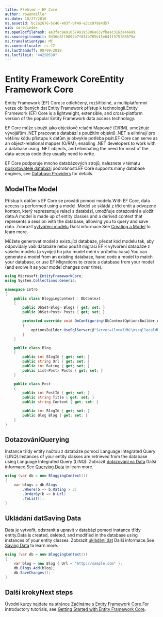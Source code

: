```yaml
---
title: Přehled – EF Core
author: rowanmiller
ms.date: 10/27/2016
ms.assetid: bc2a2676-bc46-493f-bf49-e3cc97994d57
uid: core/index
ms.openlocfilehash: ee3fac9e9103749195886a632fbeac3163a46689
ms.sourcegitcommit: 0d36e8ff0892b7f034b765b15e041f375f88579a
ms.translationtype: MT
ms.contentlocale: cs-CZ
ms.lasthandoff: 09/09/2018
ms.locfileid: "44250538"
---
```

# <a name="entity-framework-core"></a><span data-ttu-id="14e72-102">Entity Framework Core</span><span class="sxs-lookup"><span data-stu-id="14e72-102">Entity Framework Core</span></span>

<span data-ttu-id="14e72-103">Entity Framework (EF) Core je odlehčený, rozšiřitelné, a multiplatformní verze oblíbených dat Entity Framework přístup k technologii.</span><span class="sxs-lookup"><span data-stu-id="14e72-103">Entity Framework (EF) Core is a lightweight, extensible, and cross-platform version of the popular Entity Framework data access technology.</span></span>

<span data-ttu-id="14e72-104">EF Core může sloužit jako objektově relační Mapovač (O/RM), umožňuje vývojářům .NET pracovat s databází s použitím objektů .NET a eliminují pro většinu kódu přístupu k datům je obvykle potřeba psát.</span><span class="sxs-lookup"><span data-stu-id="14e72-104">EF Core can serve as an object-relational mapper (O/RM), enabling .NET developers to work with a database using .NET objects, and eliminating the need for most of the data-access code they usually need to write.</span></span>

<span data-ttu-id="14e72-105">EF Core podporuje mnoho databázových strojů, naleznete v tématu [poskytovatelé databází](providers/index.md) podrobnosti.</span><span class="sxs-lookup"><span data-stu-id="14e72-105">EF Core supports many database engines, see [Database Providers](providers/index.md) for details.</span></span>

## <a name="the-model"></a><span data-ttu-id="14e72-106">Model</span><span class="sxs-lookup"><span data-stu-id="14e72-106">The Model</span></span>

<span data-ttu-id="14e72-107">Přístup k datům s EF Core se provádí pomocí modelu.</span><span class="sxs-lookup"><span data-stu-id="14e72-107">With EF Core, data access is performed using a model.</span></span> <span data-ttu-id="14e72-108">Model se skládá z tříd entit a odvozené kontext, který reprezentuje relaci s databází, umožňuje dotazování a uložit data.</span><span class="sxs-lookup"><span data-stu-id="14e72-108">A model is made up of entity classes and a derived context that represents a session with the database, allowing you to query and save data.</span></span> <span data-ttu-id="14e72-109">Zobrazit [vytváření modelu](modeling/index.md) Další informace.</span><span class="sxs-lookup"><span data-stu-id="14e72-109">See [Creating a Model](modeling/index.md) to learn more.</span></span>

<span data-ttu-id="14e72-110">Můžete generovat model z existující databáze, předat kód modelu tak, aby odpovídaly vaší databáze nebo použít migraci EF k vytvoření databáze z vašeho modelu (a vyvíjejí ho jako model mění v průběhu času).</span><span class="sxs-lookup"><span data-stu-id="14e72-110">You can generate a model from an existing database, hand code a model to match your database, or use EF Migrations to create a database from your model (and evolve it as your model changes over time).</span></span>

``` csharp
using Microsoft.EntityFrameworkCore;
using System.Collections.Generic;

namespace Intro
{
    public class BloggingContext : DbContext
    {
        public DbSet<Blog> Blogs { get; set; }
        public DbSet<Post> Posts { get; set; }

        protected override void OnConfiguring(DbContextOptionsBuilder optionsBuilder)
        {
            optionsBuilder.UseSqlServer(@"Server=(localdb)\mssqllocaldb;Database=MyDatabase;Trusted_Connection=True;");
        }
    }

    public class Blog
    {
        public int BlogId { get; set; }
        public string Url { get; set; }
        public int Rating { get; set; }
        public List<Post> Posts { get; set; }
    }

    public class Post
    {
        public int PostId { get; set; }
        public string Title { get; set; }
        public string Content { get; set; }

        public int BlogId { get; set; }
        public Blog Blog { get; set; }
    }
}
```

## <a name="querying"></a><span data-ttu-id="14e72-111">Dotazování</span><span class="sxs-lookup"><span data-stu-id="14e72-111">Querying</span></span>

<span data-ttu-id="14e72-112">Instance třídy entity načtou z databáze pomocí Language Integrated Query (LINQ).</span><span class="sxs-lookup"><span data-stu-id="14e72-112">Instances of your entity classes are retrieved from the database using Language Integrated Query (LINQ).</span></span> <span data-ttu-id="14e72-113">Zobrazit [dotazování na Data](querying/index.md) Další informace.</span><span class="sxs-lookup"><span data-stu-id="14e72-113">See [Querying Data](querying/index.md) to learn more.</span></span>

``` csharp
using (var db = new BloggingContext())
{
    var blogs = db.Blogs
        .Where(b => b.Rating > 3)
        .OrderBy(b => b.Url)
        .ToList();
}
```

## <a name="saving-data"></a><span data-ttu-id="14e72-114">Ukládání dat</span><span class="sxs-lookup"><span data-stu-id="14e72-114">Saving Data</span></span>

<span data-ttu-id="14e72-115">Data je vytvořit, odstranit a upravit v databázi pomocí instance třídy entity.</span><span class="sxs-lookup"><span data-stu-id="14e72-115">Data is created, deleted, and modified in the database using instances of your entity classes.</span></span> <span data-ttu-id="14e72-116">Zobrazit [ukládání dat](saving/index.md) Další informace.</span><span class="sxs-lookup"><span data-stu-id="14e72-116">See [Saving Data](saving/index.md) to learn more.</span></span>

``` csharp
using (var db = new BloggingContext())
{
    var blog = new Blog { Url = "http://sample.com" };
    db.Blogs.Add(blog);
    db.SaveChanges();
}
```

## <a name="next-steps"></a><span data-ttu-id="14e72-117">Další kroky</span><span class="sxs-lookup"><span data-stu-id="14e72-117">Next steps</span></span>

<span data-ttu-id="14e72-118">Úvodní kurzy najdete na stránce [Začínáme s Entity Framework Core](get-started/index.md).</span><span class="sxs-lookup"><span data-stu-id="14e72-118">For introductory tutorials, see [Getting Started with Entity Framework Core](get-started/index.md).</span></span>


